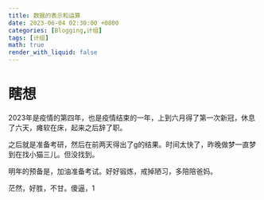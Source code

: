 ```yaml
---
title: 数据的表示和运算
date: 2023-06-04 02:30:00 +0800
categories: [Blogging,计组]
tags: [计组]
math: true
render_with_liquid: false    
---
```


# 瞎想

2023年是疫情的第四年，也是疫情结束的一年，上到六月得了第一次新冠，休息了六天，瘫软在床，起来之后辞了职。

之后就是准备考研，然后在前两天得出了g的结果。时间太快了，昨晚做梦一直梦到在找小猫三儿。但没找到。

明年的预备是，加油准备考试。好好锻炼，戒掉陋习，多陪陪爸妈。

茫然，好胜，不甘。傻逼，1
